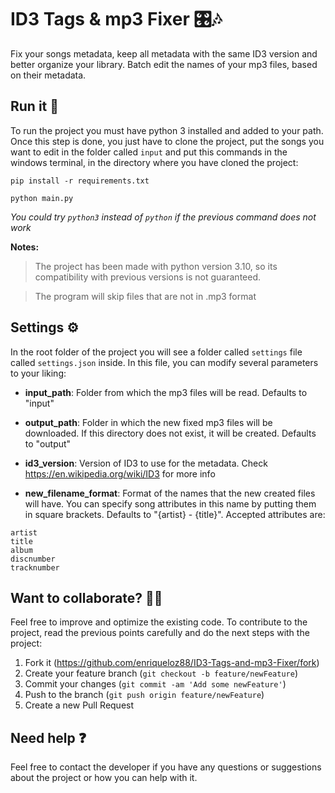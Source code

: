 # ID3 Tags & mp3 Fixer 🎛️​🎶​

Fix your songs metadata, keep all metadata with the same ID3 version and better organize your library. Batch edit the names of your mp3 files, based on their metadata.

## Run it 🚀

To run the project you must have python 3 installed and added to your path. Once this step is done, you just have to clone the project, put the songs you want to edit in the folder called <code>input</code> and put this commands in the windows terminal, in the directory where you have cloned the project:

```
pip install -r requirements.txt
```

```
python main.py
```

_You could try <code>python3</code> instead of <code>python</code> if the previous command does not work_

**Notes:**

> The project has been made with python version 3.10, so its compatibility with previous versions is not guaranteed.

> The program will skip files that are not in .mp3 format

## Settings ⚙️​

In the root folder of the project you will see a folder called <code>settings</code> file called <code>settings.json</code> inside. In this file, you can modify several parameters to your liking:

- **input_path**: Folder from which the mp3 files will be read. Defaults to "input"

- **output_path**: Folder in which the new fixed mp3 files will be downloaded. If this directory does not exist, it will be created. Defaults to "output"

- **id3_version**: Version of ID3 to use for the metadata. Check https://en.wikipedia.org/wiki/ID3 for more info

- **new_filename_format**: Format of the names that the new created files will have. You can specify song attributes in this name by putting them in square brackets. Defaults to "{artist} - {title}". Accepted attributes are:

```
artist
title
album
discnumber
tracknumber
```

## Want to collaborate? 🙋🏻

Feel free to improve and optimize the existing code. To contribute to the project, read the previous points carefully and do the next steps with the project:

1. Fork it (<https://github.com/enriqueloz88/ID3-Tags-and-mp3-Fixer/fork>)
2. Create your feature branch (`git checkout -b feature/newFeature`)
3. Commit your changes (`git commit -am 'Add some newFeature'`)
4. Push to the branch (`git push origin feature/newFeature`)
5. Create a new Pull Request

## Need help ❓

Feel free to contact the developer if you have any questions or suggestions about the project or how you can help with it.
